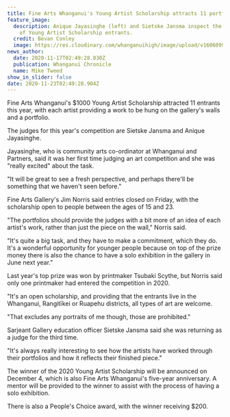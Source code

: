 ```yaml
---
title: Fine Arts Whanganui's Young Artist Scholarship attracts 11 portfolios
feature_image:
  description: Anique Jayasinghe (left) and Sietske Jansma inspect the portfolios
    of Young Artist Scholarship entrants.
  credit: Bevan Conley
  image: https://res.cloudinary.com/whanganuihigh/image/upload/v1606099921/News/Young_Artist_Scholarship_entrants._chron_17.11.20.jpg
news_author:
  date: 2020-11-17T02:49:28.830Z
  publication: Whanganui Chronicle
  name: Mike Tweed
show_in_slider: false
date: 2020-11-23T02:49:28.904Z
---
```

Fine Arts Whanganui's $1000 Young Artist Scholarship attracted 11 entrants this year, with each artist providing a work to be hung on the gallery's walls and a portfolio.

The judges for this year's competition are Sietske Jansma and Anique Jayasinghe.

Jayasinghe, who is community arts co-ordinator at Whanganui and Partners, said it was her first time judging an art competition and she was "really excited" about the task.

"It will be great to see a fresh perspective, and perhaps there'll be something that we haven't seen before."

Fine Arts Gallery's Jim Norris said entries closed on Friday, with the scholarship open to people between the ages of 15 and 23.

"The portfolios should provide the judges with a bit more of an idea of each artist's work, rather than just the piece on the wall," Norris said.

"It's quite a big task, and they have to make a commitment, which they do. It's a wonderful opportunity for younger people because on top of the prize money there is also the chance to have a solo exhibition in the gallery in June next year."

Last year's top prize was won by printmaker Tsubaki Scythe, but Norris said only one printmaker had entered the competition in 2020.

"It's an open scholarship, and providing that the entrants live in the Whanganui, Rangitīkei or Ruapehu districts, all types of art are welcome.

"That excludes any portraits of me though, those are prohibited."

Sarjeant Gallery education officer Sietske Jansma said she was returning as a judge for the third time.

"It's always really interesting to see how the artists have worked through their portfolios and how it reflects their finished piece."

The winner of the 2020 Young Artist Scholarship will be announced on December 4, which is also Fine Arts Whanganui's five-year anniversary. A mentor will be provided to the winner to assist with the process of having a solo exhibition.

There is also a People's Choice award, with the winner receiving $200.
